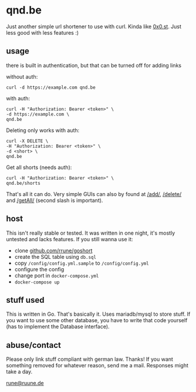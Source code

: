 # qnd.be
Just another simple url shortener to use with curl. Kinda like [0x0.st](https://0x0.st). Just less good with less features :)

## usage
there is built in authentication, but that can be turned off for adding links

without auth:
```
curl -d https://example.com qnd.be
```

with auth:
```
curl -H "Authorization: Bearer <token>" \
-d https://example.com \
qnd.be
```

Deleting only works with auth:
```
curl -X DELETE \
-H "Authorization: Bearer <token>" \
-d <short> \
qnd.be
```

Get all shorts (needs auth):
```
curl -H "Authorization: Bearer <token>" \
qnd.be/shorts
```

That's all it can do. Very simple GUIs can also by found at [/add/](https://qnd.be/add/), [/delete/](https://qnd.be/delete/) and [/getAll/](https://qnd.be/getAll/) (second slash is important).

## host
This isn't really stable or tested. It was written in one night, it's mostly untested and lacks features. If you still wanna use it:

- clone [github.com/rrune/goshort](https://github.com/rrune/goshort)
- create the SQL table using `db.sql`
- copy ``/config/config.yml.sample`` to ``/config/config.yml``
- configure the config
- change port in ``docker-compose.yml``
- ``docker-compose up``

## stuff used
This is written in Go. That's basically it. Uses mariadb/mysql to store stuff. If you want to use some other database, you have to write that code yourself (has to implement the Database interface).

## abuse/contact
Please only link stuff compliant with german law. Thanks! If you want something removed for whatever reason, send me a mail. Responses might take a day.

[rune@ruune.de](mailto:rune@ruune.de)